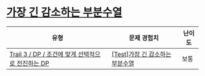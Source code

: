 # [가장 긴 감소하는 부분수열](https://https://en.codetree.ai/trails/complete/curated-cards/test-dp-lis-2)

|유형|문제 경험치|난이도|
|---|---|---|
|[Trail 3 / DP / 조건에 맞게 선택적으로 전진하는 DP](https://https://en.codetree.ai/trail-info/novice-high/)|[[Test]가장 긴 감소하는 부분수열](https://https://en.codetree.ai/trails/complete/curated-cards/test-dp-lis-2/)|보통|


